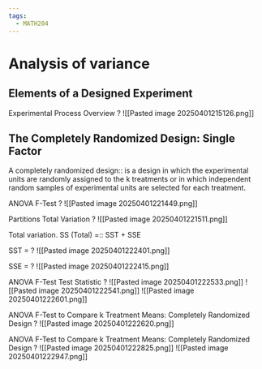 ```yaml
---
tags:
  - MATH204
---
```

# Analysis of variance

## Elements of a Designed Experiment

Experimental Process Overview
?
![[Pasted image 20250401215126.png]]
<!--SR:!2025-04-17,2,230-->

## The Completely Randomized Design: Single Factor

A completely randomized design:: is a design in which the experimental units are randomly assigned to the k treatments or in which independent random samples of experimental units are selected for each treatment.
<!--SR:!2025-04-17,3,250-->

ANOVA F-Test
?
![[Pasted image 20250401221449.png]]
<!--SR:!2025-04-17,3,250-->

Partitions Total Variation
?
![[Pasted image 20250401221511.png]]
<!--SR:!2025-04-17,3,250-->

Total variation. SS (Total) =:: SST + SSE
<!--SR:!2025-04-16,1,210-->

SST =
?
![[Pasted image 20250401222401.png]]
<!--SR:!2025-04-16,1,210-->

SSE =
?
![[Pasted image 20250401222415.png]]
<!--SR:!2025-04-16,1,210-->

ANOVA F-Test Test Statistic
?
![[Pasted image 20250401222533.png]]
![[Pasted image 20250401222541.png]]
![[Pasted image 20250401222601.png]]
<!--SR:!2025-04-16,1,210-->

ANOVA F-Test to Compare k Treatment Means: Completely Randomized Design
?
![[Pasted image 20250401222620.png]]
<!--SR:!2025-04-16,1,210-->

ANOVA F-Test to Compare k Treatment Means: Completely Randomized Design
?
![[Pasted image 20250401222825.png]]
![[Pasted image 20250401222947.png]]
<!--SR:!2025-04-16,1,210-->